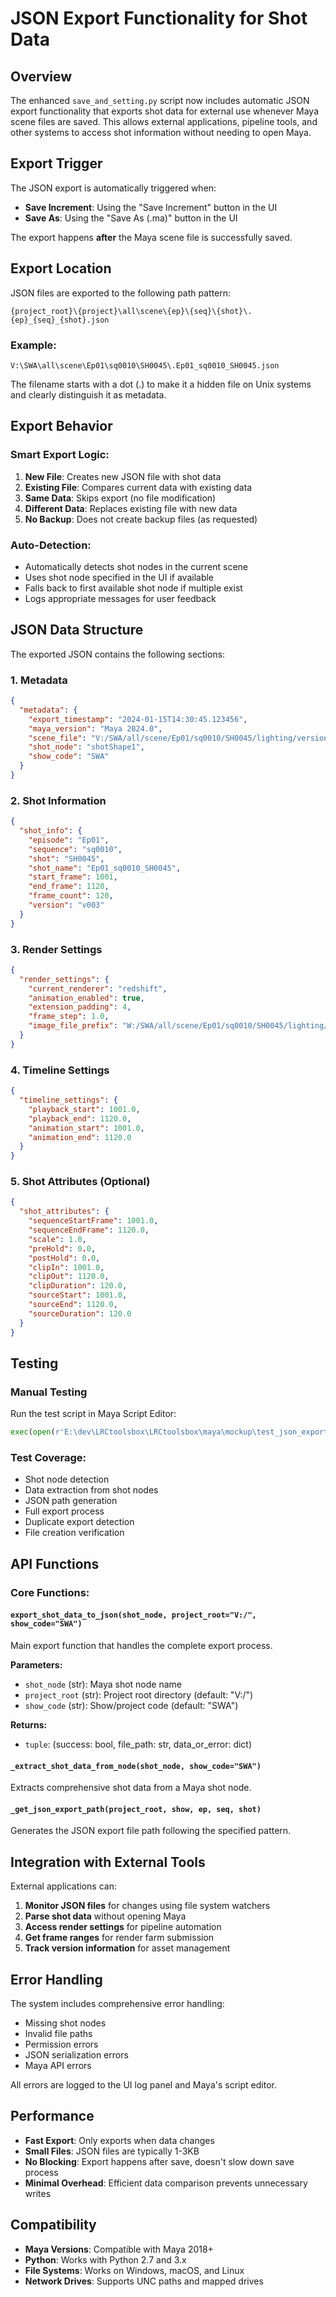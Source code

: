 # JSON Export Functionality for Shot Data

## Overview

The enhanced `save_and_setting.py` script now includes automatic JSON export functionality that exports shot data for external use whenever Maya scene files are saved. This allows external applications, pipeline tools, and other systems to access shot information without needing to open Maya.

## Export Trigger

The JSON export is automatically triggered when:
- **Save Increment**: Using the "Save Increment" button in the UI
- **Save As**: Using the "Save As (.ma)" button in the UI

The export happens **after** the Maya scene file is successfully saved.

## Export Location

JSON files are exported to the following path pattern:
```
{project_root}\{project}\all\scene\{ep}\{seq}\{shot}\.{ep}_{seq}_{shot}.json
```

### Example:
```
V:\SWA\all\scene\Ep01\sq0010\SH0045\.Ep01_sq0010_SH0045.json
```

The filename starts with a dot (.) to make it a hidden file on Unix systems and clearly distinguish it as metadata.

## Export Behavior

### Smart Export Logic:
1. **New File**: Creates new JSON file with shot data
2. **Existing File**: Compares current data with existing data
3. **Same Data**: Skips export (no file modification)
4. **Different Data**: Replaces existing file with new data
5. **No Backup**: Does not create backup files (as requested)

### Auto-Detection:
- Automatically detects shot nodes in the current scene
- Uses shot node specified in the UI if available
- Falls back to first available shot node if multiple exist
- Logs appropriate messages for user feedback

## JSON Data Structure

The exported JSON contains the following sections:

### 1. Metadata
```json
{
  "metadata": {
    "export_timestamp": "2024-01-15T14:30:45.123456",
    "maya_version": "Maya 2024.0",
    "scene_file": "V:/SWA/all/scene/Ep01/sq0010/SH0045/lighting/version/Ep01_sq0010_SH0045_lighting_master_v003.ma",
    "shot_node": "shotShape1",
    "show_code": "SWA"
  }
}
```

### 2. Shot Information
```json
{
  "shot_info": {
    "episode": "Ep01",
    "sequence": "sq0010", 
    "shot": "SH0045",
    "shot_name": "Ep01_sq0010_SH0045",
    "start_frame": 1001,
    "end_frame": 1120,
    "frame_count": 120,
    "version": "v003"
  }
}
```

### 3. Render Settings
```json
{
  "render_settings": {
    "current_renderer": "redshift",
    "animation_enabled": true,
    "extension_padding": 4,
    "frame_step": 1.0,
    "image_file_prefix": "W:/SWA/all/scene/Ep01/sq0010/SH0045/lighting/publish/v003/<RenderLayer>/<RenderLayer>"
  }
}
```

### 4. Timeline Settings
```json
{
  "timeline_settings": {
    "playback_start": 1001.0,
    "playback_end": 1120.0,
    "animation_start": 1001.0,
    "animation_end": 1120.0
  }
}
```

### 5. Shot Attributes (Optional)
```json
{
  "shot_attributes": {
    "sequenceStartFrame": 1001.0,
    "sequenceEndFrame": 1120.0,
    "scale": 1.0,
    "preHold": 0.0,
    "postHold": 0.0,
    "clipIn": 1001.0,
    "clipOut": 1120.0,
    "clipDuration": 120.0,
    "sourceStart": 1001.0,
    "sourceEnd": 1120.0,
    "sourceDuration": 120.0
  }
}
```

## Testing

### Manual Testing
Run the test script in Maya Script Editor:
```python
exec(open(r'E:\dev\LRCtoolsbox\LRCtoolsbox\maya\mockup\test_json_export.py').read())
```

### Test Coverage:
- Shot node detection
- Data extraction from shot nodes
- JSON path generation
- Full export process
- Duplicate export detection
- File creation verification

## API Functions

### Core Functions:

#### `export_shot_data_to_json(shot_node, project_root="V:/", show_code="SWA")`
Main export function that handles the complete export process.

**Parameters:**
- `shot_node` (str): Maya shot node name
- `project_root` (str): Project root directory (default: "V:/")
- `show_code` (str): Show/project code (default: "SWA")

**Returns:**
- `tuple`: (success: bool, file_path: str, data_or_error: dict)

#### `_extract_shot_data_from_node(shot_node, show_code="SWA")`
Extracts comprehensive shot data from a Maya shot node.

#### `_get_json_export_path(project_root, show, ep, seq, shot)`
Generates the JSON export file path following the specified pattern.

## Integration with External Tools

External applications can:

1. **Monitor JSON files** for changes using file system watchers
2. **Parse shot data** without opening Maya
3. **Access render settings** for pipeline automation
4. **Get frame ranges** for render farm submission
5. **Track version information** for asset management

## Error Handling

The system includes comprehensive error handling:
- Missing shot nodes
- Invalid file paths
- Permission errors
- JSON serialization errors
- Maya API errors

All errors are logged to the UI log panel and Maya's script editor.

## Performance

- **Fast Export**: Only exports when data changes
- **Small Files**: JSON files are typically 1-3KB
- **No Blocking**: Export happens after save, doesn't slow down save process
- **Minimal Overhead**: Efficient data comparison prevents unnecessary writes

## Compatibility

- **Maya Versions**: Compatible with Maya 2018+
- **Python**: Works with Python 2.7 and 3.x
- **File Systems**: Works on Windows, macOS, and Linux
- **Network Drives**: Supports UNC paths and mapped drives
